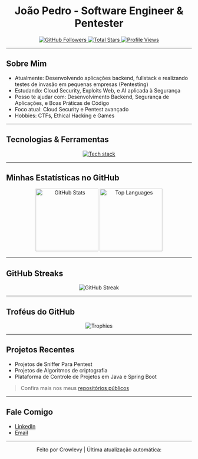 <h1 align="center">João Pedro - Software Engineer & Pentester</h1>

<p align="center">
  <a href="https://github.com/crowlevy?tab=followers">
    <img src="https://img.shields.io/github/followers/crowlevy?label=Seguidores&style=for-the-badge&logo=github" alt="GitHub Followers" />
  </a>
  <a href="https://github.com/crowlevy?tab=repositories&sort=stargazers">
    <img src="https://img.shields.io/github/stars/crowlevy?label=Estrelas&style=for-the-badge&logo=github" alt="Total Stars" />
  </a>
  <a href="https://visitor-badge.laobi.icu/badge?page_id=crowlevy">
    <img src="https://visitor-badge.laobi.icu/badge?page_id=crowlevy" alt="Profile Views" />
  </a>
</p>

---

## Sobre Mim

- Atualmente: Desenvolvendo aplicações backend, fullstack e realizando testes de invasão em pequenas empresas (Pentesting)
- Estudando: Cloud Security, Exploits Web, e AI aplicada à Segurança
- Posso te ajudar com: Desenvolvimento Backend, Segurança de Aplicações, e Boas Práticas de Código
- Foco atual: Cloud Security e Pentest avançado
- Hobbies: CTFs, Ethical Hacking e Games

---

## Tecnologias & Ferramentas

<p align="center">
  <a href="https://skillicons.dev">
    <img src="https://skillicons.dev/icons?i=java,py,php,cs,cpp,nodejs,react,ts,nextjs,postgres,jquery,linux,mysql,git" alt="Tech stack" />
  </a>
</p>

---

## Minhas Estatísticas no GitHub

<p align="center">
  <img height="170" src="https://github-readme-stats.vercel.app/api?username=crowlevy&show_icons=true&theme=tokyonight&include_all_commits=true&locale=pt-br" alt="GitHub Stats" />
  <img height="170" src="https://github-readme-stats.vercel.app/api/top-langs/?username=crowlevy&layout=compact&theme=tokyonight&custom_title=Linguagens+Mais+Usadas" alt="Top Languages" />
</p>

---

## GitHub Streaks

<p align="center">
  <img src="https://streak-stats.demolab.com/?user=crowlevy&theme=tokyonight&hide_border=true" alt="GitHub Streak" />
</p>

---

## Troféus do GitHub

<p align="center">
  <img src="https://github-profile-trophy.vercel.app/?username=crowlevy&theme=tokyonight&no-frame=true&row=1&&margin-w=15" alt="Trophies" />
</p>

---

## Projetos Recentes

-  Projetos de Sniffer Para Pentest
-  Projetos de Algoritmos de criptografia  
-  Plataforma de Controle de Projetos em Java e Spring Boot   

>  Confira mais nos meus [repositórios públicos](https://github.com/crowlevy?tab=repositories)

---

## Fale Comigo

- [LinkedIn](https://www.linkedin.com/in/jo%C3%A3o-pedro-dev-back-end-7a3866283/)  
- [Email](mailto:seuemail@gmail.com)  

---

<p align="center">
  Feito por Crowlevy | Última atualização automática: <!--START_SECTION:updated_date--><!--END_SECTION:updated_date-->
</p>
